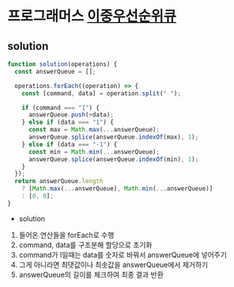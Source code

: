 # 프로그래머스 [이중우선순위큐](https://programmers.co.kr/learn/courses/30/lessons/42628)

## solution

```js
function solution(operations) {
  const answerQueue = [];

  operations.forEach((operation) => {
    const [command, data] = operation.split(" ");

    if (command === "I") {
      answerQueue.push(+data);
    } else if (data === "1") {
      const max = Math.max(...answerQueue);
      answerQueue.splice(answerQueue.indexOf(max), 1);
    } else if (data === "-1") {
      const min = Math.min(...answerQueue);
      answerQueue.splice(answerQueue.indexOf(min), 1);
    }
  });
  return answerQueue.length
    ? [Math.max(...answerQueue), Math.min(...answerQueue)]
    : [0, 0];
}
```

- solution

1. 들어온 연산들을 forEach로 수행
2. command, data를 구조분해 할당으로 초기화
3. command가 I일때는 data를 숫자로 바꿔서 answerQueue에 넣어주기
4. 그게 아니라면 최댓값이나 최솟값을 answerQueue에서 제거하기
5. answerQueue의 길이를 체크하여 최종 결과 반환
